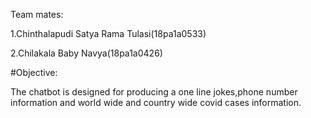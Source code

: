 Team mates:

1.Chinthalapudi Satya Rama Tulasi(18pa1a0533)

2.Chilakala Baby Navya(18pa1a0426)

#Objective:

The chatbot is designed for producing a one line jokes,phone number information and world wide and country wide covid cases information.
